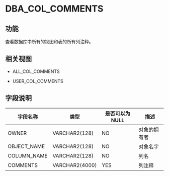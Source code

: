 DBA_COL_COMMENTS 
=====================================



功能 
-----------

查看数据库中所有的视图和表的所有列注释。

相关视图 
-------------

* ALL_COL_COMMENTS

  

* USER_COL_COMMENTS

  




字段说明 
-------------



|  **字段名称**   |     **类型**     | **是否可以为 NULL** | **描述** |
|-------------|----------------|----------------|--------|
| OWNER       | VARCHAR2(128)  | NO             | 对象的拥有者 |
| OBJECT_NAME | VARCHAR2(128)  | NO             | 对象名字   |
| COLUMN_NAME | VARCHAR2(128)  | NO             | 列名     |
| COMMENTS    | VARCHAR2(4000) | YES            | 列注释    |



